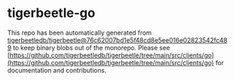 # tigerbeetle-go
This repo has been automatically generated from [tigerbeetledb/tigerbeetle@76c62007bd1e5f48cd8e5ee016e02823542fc489](https://github.com/tigerbeetledb/tigerbeetle/commit/76c62007bd1e5f48cd8e5ee016e02823542fc489) to keep binary blobs out of the monorepo. Please see [https://github.com/tigerbeetledb/tigerbeetle/tree/main/src/clients/go](https://github.com/tigerbeetledb/tigerbeetle/tree/main/src/clients/go) for documentation and contributions.
